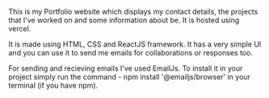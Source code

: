 This is my Portfolio website which displays my contact details, the projects that I've worked on and some information about be. It is hosted using vercel.

It is made using HTML, CSS and ReactJS framework. It has a very simple UI and you can use it to send me emails for collaborations or responses too.

For sending and recieving emails I've used EmailJs. To install it in your project simply run the command - npm install '@emailjs/browser' in  your terminal (if you have npm).


